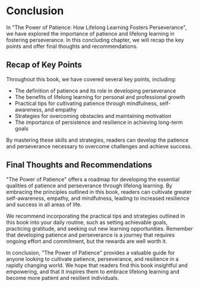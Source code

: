 # Conclusion

In "The Power of Patience: How Lifelong Learning Fosters Perseverance", we have explored the importance of patience and lifelong learning in fostering perseverance. In this concluding chapter, we will recap the key points and offer final thoughts and recommendations.

Recap of Key Points
-------------------

Throughout this book, we have covered several key points, including:

* The definition of patience and its role in developing perseverance
* The benefits of lifelong learning for personal and professional growth
* Practical tips for cultivating patience through mindfulness, self-awareness, and empathy
* Strategies for overcoming obstacles and maintaining motivation
* The importance of persistence and resilience in achieving long-term goals

By mastering these skills and strategies, readers can develop the patience and perseverance necessary to overcome challenges and achieve success.

Final Thoughts and Recommendations
----------------------------------

"The Power of Patience" offers a roadmap for developing the essential qualities of patience and perseverance through lifelong learning. By embracing the principles outlined in this book, readers can cultivate greater self-awareness, empathy, and mindfulness, leading to increased resilience and success in all areas of life.

We recommend incorporating the practical tips and strategies outlined in this book into your daily routine, such as setting achievable goals, practicing gratitude, and seeking out new learning opportunities. Remember that developing patience and perseverance is a journey that requires ongoing effort and commitment, but the rewards are well worth it.

In conclusion, "The Power of Patience" provides a valuable guide for anyone looking to cultivate patience, perseverance, and resilience in a rapidly changing world. We hope that readers find this book insightful and empowering, and that it inspires them to embrace lifelong learning and become more patient and resilient individuals.